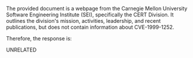 The provided document is a webpage from the Carnegie Mellon University Software Engineering Institute (SEI), specifically the CERT Division. It outlines the division's mission, activities, leadership, and recent publications, but does not contain information about CVE-1999-1252.

Therefore, the response is:

UNRELATED